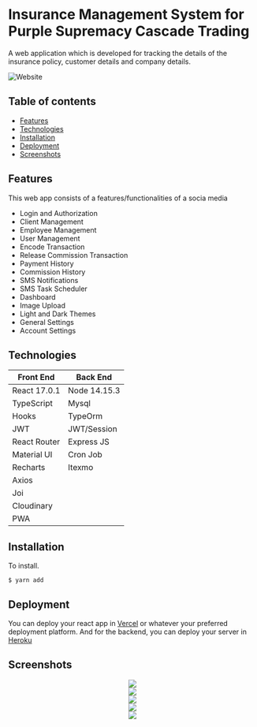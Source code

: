 # Insurance Management System for Purple Supremacy Cascade Trading
A web application which is developed for tracking the details of the insurance policy, customer details and company details.

![Website](https://psy-2.com)

## Table of contents

- [Features](#features)
- [Technologies](#technologies)
- [Installation](#installation)
- [Deployment](#deployment)
- [Screenshots](#screenshots)

## Features

This web app consists of a features/functionalities of a socia media

- Login and Authorization
- Client Management
- Employee Management
- User Management
- Encode Transaction
- Release Commission Transaction
- Payment History
- Commission History
- SMS Notifications
- SMS Task Scheduler
- Dashboard
- Image Upload
- Light and Dark Themes
- General Settings
- Account Settings

## Technologies

| Front End    | Back End     |
| ------------ | ------------ |
| React 17.0.1 | Node 14.15.3 |
| TypeScript   | Mysql        |
| Hooks        | TypeOrm      |
| JWT          | JWT/Session  |
| React Router | Express JS   |
| Material UI  | Cron Job     |
| Recharts     | Itexmo       |
| Axios        |
| Joi          |
| Cloudinary   |
| PWA          |

## Installation

To install.

```
$ yarn add
```

## Deployment

You can deploy your react app in [Vercel](http://vercel.app/) or whatever your preferred deployment platform.
And for the backend, you can deploy your server in [Heroku](https://heroku.com)

## Screenshots

<div align="center">
<img src="screenshots/1.jpg"/>
</div>
<div align="center">
<img src="screenshots/2.jpg"/>
</div>
<div align="center">
<img src="screenshots/3.jpg"/>
</div>
<div align="center">
<img src="screenshots/4.jpg"/>
</div>
<div align="center">
<img src="screenshots/5.jpg"/>
</div>

